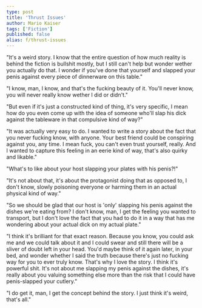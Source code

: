 ```yaml
---
type: post
title: 'Thrust Issues'
author: Mario Kaiser
tags: ['Fiction']
published: false
alias: f/thrust-issues
---
```


"It's a weird story. I know that the entire question of how much reality is behind the fiction is bullshit mostly, but I still can't help but wonder wether you actually do that. I wonder if you've done that yourself and slapped your penis against every piece of dinnerware on this table."

"I know, man, I know, and that's the fucking beauty of it. You'll never know, you will never really know wether I did or didn't."

"But even if it's just a constructed kind of thing, it's very specific, I mean how do you even come up with the idea of someone who'll slap his dick against the tableware in that compulsive kind of way?"

"It was actually very easy to do. I wanted to write a story about the fact that you never fucking know, with anyone. Your best friend could be conspiring against you, any time. I mean fuck, you can't even trust yourself, really. And I wanted to capture this feeling in an eerie kind of way, that's also quirky and likable."

"What's to like about your host slapping your plates with his penis?!"

"It's not about that, it's about the protagonist doing that as opposed to, I don't know, slowly poisoning everyone or harming them in an actual physical kind of way."

"So we should be glad that our host is 'only' slapping his penis against the dishes we're eating from? I don't know, man, I get the feeling you wanted to transport, but I don't love the fact that you had to do it in a way that has me wondering about your actual dick on my actual plate."

"I think it's brilliant for that exact reason. Because you know, you could ask me and we could talk about it and I could swear and still there will be a sliver of doubt left in your head. You'd maybe think of it again later, in your bed, and wonder whether I said the truth because there's just no fucking way for you to ever truly know. That's why I love the story. I think it's powerful shit. It's not about me slapping my penis against the dishes, it's really about you valuing something else more than the risk that I could have penis-slapped your cutlery."

"I do get it, man, I get the concept behind the story. I just think it's weird, that's all."
